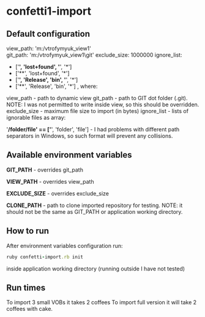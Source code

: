 confetti1-import
================

Default configuration
---------------------
view_path: 'm:/vtrofymyuk_view1'  
git_path: 'm:/vtrofymyuk_view1\git'
exclude_size: 1000000
ignore_list:
  - ['**', 'lost+found', '**', '*']
  - ['**', 'lost+found', '*']
  - ['**', 'Release', 'bin', '**', '*']
  - ['**', 'Release', 'bin', '*'] , where:

view_path - path to dynamic view
git_path - path to GIT dot folder (.git). NOTE: I was not permitted to write inside view, so this should be overridden.
exclude_size - maximum file size to import (in bytes)
ignore_list - lists of ignorable files as array:

'**/folder/file' == ['**', 'folder', 'file'] - I had problems with different path separators in Windows, so such format will prevent any collisions.

Available environment variables
-------------------------------
**GIT_PATH** - overrides git_path

**VIEW_PATH** - overrides view_path

**EXCLUDE_SIZE** - overrides exclude_size

**CLONE_PATH** - path to clone imported repository for testing. NOTE: it should not be the same as GIT_PATH or application working directory.

How to run
----------
After environment variables configuration run:
```ruby
ruby confetti-import.rb init
```
inside application working directory (running outside I have not tested)

Run times
---------
To import 3 small VOBs it takes 2 coffees
To import full version it will take 2 coffees with cake.
